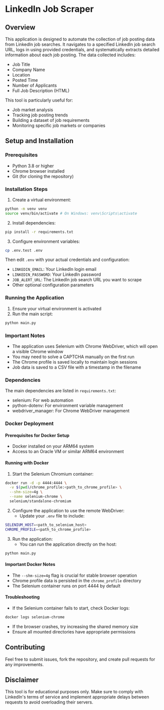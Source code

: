 # LinkedIn Job Scraper

## Overview
This application is designed to automate the collection of job posting data from LinkedIn job searches. It navigates to a specified LinkedIn job search URL, logs in using provided credentials, and systematically extracts detailed information about each job posting. The data collected includes:

- Job Title
- Company Name
- Location
- Posted Time
- Number of Applicants
- Full Job Description (HTML)

This tool is particularly useful for:
- Job market analysis
- Tracking job posting trends
- Building a dataset of job requirements
- Monitoring specific job markets or companies

## Setup and Installation

### Prerequisites
- Python 3.8 or higher
- Chrome browser installed
- Git (for cloning the repository)

### Installation Steps

1. Create a virtual environment:

```bash
python -m venv venv
source venv/bin/activate # On Windows: venv\Scripts\activate
```

2. Install dependencies:

```bash
pip install -r requirements.txt
```

3. Configure environment variables:

```bash
cp .env.test .env
```

Then edit `.env` with your actual credentials and configuration:
- `LINKEDIN_EMAIL`: Your LinkedIn login email
- `LINKEDIN_PASSWORD`: Your LinkedIn password
- `JOB_ALERT_URL`: The LinkedIn job search URL you want to scrape
- Other optional configuration parameters

### Running the Application

1. Ensure your virtual environment is activated
2. Run the main script:

```bash
python main.py
```

### Important Notes

- The application uses Selenium with Chrome WebDriver, which will open a visible Chrome window
- You may need to solve a CAPTCHA manually on the first run
- The Chrome profile is saved locally to maintain login sessions
- Job data is saved to a CSV file with a timestamp in the filename

### Dependencies
The main dependencies are listed in `requirements.txt`:
- selenium: For web automation
- python-dotenv: For environment variable management
- webdriver_manager: For Chrome WebDriver management

### Docker Deployment

#### Prerequisites for Docker Setup
- Docker installed on your ARM64 system
- Access to an Oracle VM or similar ARM64 environment

#### Running with Docker

1. Start the Selenium Chromium container:
```bash
docker run -d -p 4444:4444 \
  -v $(pwd)/chrome_profile:<path_to_chrome_profile> \
  --shm-size=4g \
  --name selenium-chrome \
  selenium/standalone-chromium
```

2. Configure the application to use the remote WebDriver:
   - Update your `.env` file to include:
```bash
SELENIUM_HOST=<path_to_selenium_host>
CHROME_PROFILE=<path_to_chrome_profile>
```

3. Run the application:
   - You can run the application directly on the host:
```bash
python main.py
```

#### Important Docker Notes
- The `--shm-size=4g` flag is crucial for stable browser operation
- Chrome profile data is persisted in the `chrome_profile` directory
- The Selenium container runs on port 4444 by default

#### Troubleshooting
- If the Selenium container fails to start, check Docker logs:
```bash
docker logs selenium-chrome
```
- If the browser crashes, try increasing the shared memory size
- Ensure all mounted directories have appropriate permissions

## Contributing
Feel free to submit issues, fork the repository, and create pull requests for any improvements.

## Disclaimer
This tool is for educational purposes only. Make sure to comply with LinkedIn's terms of service and implement appropriate delays between requests to avoid overloading their servers.